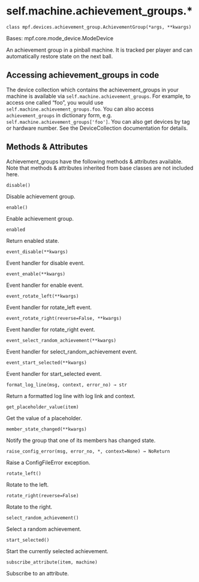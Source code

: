 
# self.machine.achievement_groups.*

`class mpf.devices.achievement_group.AchievementGroup(*args, **kwargs)`

Bases: mpf.core.mode_device.ModeDevice

An achievement group in a pinball machine. It is tracked per player and can automatically restore state on the next ball.

## Accessing achievement_groups in code

The device collection which contains the achievement_groups in your machine is available via `self.machine.achievement_groups`. For example, to access one called “foo”, you would use `self.machine.achievement_groups.foo`. You can also access `achievement_groups` in dictionary form, e.g. `self.machine.achievement_groups['foo']`.  You can also get devices by tag or hardware number. See the DeviceCollection documentation for details.

## Methods & Attributes

Achievement_groups have the following methods & attributes available. Note that methods & attributes inherited from base classes are not included here.

`disable()`

Disable achievement group.

`enable()`

Enable achievement group.

`enabled`

Return enabled state.

`event_disable(**kwargs)`

Event handler for disable event.

`event_enable(**kwargs)`

Event handler for enable event.

`event_rotate_left(**kwargs)`

Event handler for rotate_left event.

`event_rotate_right(reverse=False, **kwargs)`

Event handler for rotate_right event.

`event_select_random_achievement(**kwargs)`

Event handler for select_random_achievement event.

`event_start_selected(**kwargs)`

Event handler for start_selected event.

`format_log_line(msg, context, error_no) → str`

Return a formatted log line with log link and context.

`get_placeholder_value(item)`

Get the value of a placeholder.

`member_state_changed(**kwargs)`

Notify the group that one of its members has changed state.

`raise_config_error(msg, error_no, *, context=None) → NoReturn`

Raise a ConfigFileError exception.

`rotate_left()`

Rotate to the left.

`rotate_right(reverse=False)`

Rotate to the right.

`select_random_achievement()`

Select a random achievement.

`start_selected()`

Start the currently selected achievement.

`subscribe_attribute(item, machine)`

Subscribe to an attribute.

